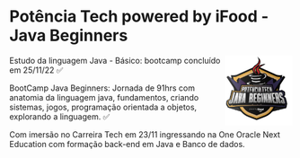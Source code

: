 <div>
<h1>Potência Tech powered by iFood - Java Beginners</h1>
<img align="right" width="120px" src="./img/InsígniaPontênciaTech.png">
</div>

<p>Estudo da linguagem Java - Básico: bootcamp concluído em 25/11/22 ✅</P>

<p>BootCamp Java Beginners: Jornada de 91hrs com anatomia da linguagem java, fundamentos, criando sistemas, jogos, programação orientada a objetos, explorando a linguagem. ✅</p>

<p>Com imersão no Carreira Tech em 23/11 ingressando na One Oracle Next Education com formação back-end em Java e Banco de dados.</p>
 
